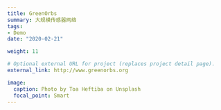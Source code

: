 ```yaml
---
title: GreenOrbs
summary: 大规模传感器网络
tags:
- Demo
date: "2020-02-21"

weight: 11

# Optional external URL for project (replaces project detail page).
external_link: http://www.greenorbs.org

image:
  caption: Photo by Toa Heftiba on Unsplash
  focal_point: Smart
---
```

